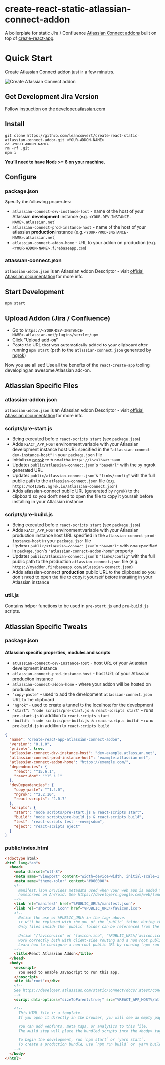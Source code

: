 # create-react-static-atlassian-connect-addon

A boilerplate for static Jira / Confluence [Atlassian Connect addons](https://developer.atlassian.com/static/connect/docs/latest/index.html) built on top of [create-react-app](https://github.com/facebookincubator/create-react-app).

# Quick Start

Create Atlassian Connect addon just in a few minutes.

![Create Atlassian Connect addon](readme_assets/jira-addon.gif)

## Get Development Jira Version

Follow instruction on the [developer.atlassian.com](https://developer.atlassian.com/static/connect/docs/latest/guides/development-setup.html#cloud-dev)

## Install

```shell
git clone https://github.com/leanconvert/create-react-static-atlassian-connect-addon.git <YOUR-ADDON-NAME>
cd <YOUR-ADDON-NAME>
rm -rf .git
npm i
```

**You’ll need to have Node >= 6 on your machine.**

## Configure

### package.json

Specify the following properties:

+ `atlassian-connect-dev-instance-host` - name of the host of your Atlassian **development** instance (e.g. `<YOUR-DEV-INSTANCE-NAME>.atlassian.net`)
+ `atlassian-connect-prod-instance-host` - name of the host of your atlassian **production** instance (e.g. `<YOUR-PROD-INSTANCE-NAME>.atlassian.net`)
+ `atlassian-connect-addon-home` - URL to your addon on production (e.g. `<YOUR-ADDON-NAME>.firebaseapp.com`)

### atlassian-connect.json

`atlassian-addon.json` is an Atlassian Addon Descriptor - visit [official Atlassian documentation](https://developer.atlassian.com/static/connect/docs/latest/modules/) for more info.

## Start Development

```shell
npm start
```

## Upload Addon (Jira / Confluence)

+ Go to `https://<YOUR-DEV-INSTANCE-NAME>.atlassian.net/plugins/servlet/upm`
+ Click "Upload add-on"
+ Paste the URL that was automatically added to your clipboard after running `npm start` (path to the `atlassian-connect.json` generated by [ngrok](https://ngrok.com/))

Now you are all set! Use all the benefits of the `react-create-app` tooling developing an awesome Atlassian add-on.

## Atlassian Specific Files

### atlassian-addon.json

`atlassian-addon.json` is an Atlassian Addon Descriptor - visit [official Atlassian documentation](https://developer.atlassian.com/static/connect/docs/latest/modules/) for more info.

### scripts/pre-start.js

+ Being executed before `react-scripts start` (see `package.json`)
+ Adds `REACT_APP_HOST` environment variable with your Atlassian development instance host URL specified in the `"atlassian-connect-dev-instance-host"` in your `package.json` file
+ Initializes [ngrok](https://ngrok.com/) to tunnel the `https://localhost:3000`
+ Updates `public/atlassian-connect.json`'s `"baseUrl"` with the by ngrok generated URL
+ Updates `public/atlassian-connect.json`'s `"links/config"` with the full public path to the `atlassian-connect.json` file (e.g. `https:/4c413a45.ngrok.io/atlassian-connect.json`)
+ Adds atlassian-connect public URL (generated by `ngrok`) to the clipboard so you don't need to open the file to copy it yourself before installing in your Atlassian instance

### scripts/pre-build.js

+ Being executed before `react-scripts start` (see `package.json`)
+ Adds `REACT_APP_HOST` environment variable with your Atlassian production instance host URL specified in the `atlassian-connect-prod-instance-host` in your `package.json` file
+ Updates `public/atlassian-connect.json`'s `"baseUrl"` with one specified in `package.json`'s `"atlassian-connect-addon-home"` property
+ Updates `public/atlassian-connect.json`'s `"links/config"` with the full public path to the production `atlassian-connect.json` file (e.g. `https://myaddon.firebaseapp.com/atlassian-connect.json`)
+ Adds atlassian-connect **production** public URL to the clipboard so you don't need to open the file to copy it yourself before installing in your Atlassian instance

### util.js

Contains helper functions to be used in `pre-start.js` and `pre-build.js` scripts.

## Atlassian Specific Tweaks

### package.json

#### Atlassian specific properties, modules and scripts

+ `atlassian-connect-dev-instance-host` - host URL of your Atlassian development instance
+ `atlassian-connect-prod-instance-host` - host URL of your Atlassian production instance
+ `atlassian-connect-addon-home` - where your addon will be hosted on production
+ `"copy-paste"` - used to add the development `atlassian-connect.json` URL to the clipboard
+ `"ngrok"` - used to create a tunnel to the localhost for the development
+ `"start": "node scripts/pre-start.js & react-scripts start"` - runs `pre-start.js` in addition to `react-scripts start`
+ `"build": "node scripts/pre-build.js & react-scripts build"` - runs `pre-build.js` in addition to `react-scripts build`

```json
{
  "name": "create-react-app-atlassian-connect-addon",
  "version": "0.1.0",
  "private": true,
  "atlassian-connect-dev-instance-host": "dev-example.atlassian.net",
  "atlassian-connect-prod-instance-host": "example.atlassian.net",
  "atlassian-connect-addon-home": "https://example.com/",
  "dependencies": {
    "react": "^15.6.1",
    "react-dom": "^15.6.1"
  },
  "devDependencies": {
    "copy-paste": "^1.3.0",
    "ngrok": "^2.2.10",
    "react-scripts": "1.0.7"
  },
  "scripts": {
    "start": "node scripts/pre-start.js & react-scripts start",
    "build": "node scripts/pre-build.js & react-scripts build",
    "test": "react-scripts test --env=jsdom",
    "eject": "react-scripts eject"
  }
}

```

### public/index.html

```html
<!doctype html>
<html lang="en">
  <head>
    <meta charset="utf-8">
    <meta name="viewport" content="width=device-width, initial-scale=1, shrink-to-fit=no">
    <meta name="theme-color" content="#000000">
    <!--
      manifest.json provides metadata used when your web app is added to the
      homescreen on Android. See https://developers.google.com/web/fundamentals/engage-and-retain/web-app-manifest/
    -->
    <link rel="manifest" href="%PUBLIC_URL%/manifest.json">
    <link rel="shortcut icon" href="%PUBLIC_URL%/favicon.ico">
    <!--
      Notice the use of %PUBLIC_URL% in the tags above.
      It will be replaced with the URL of the `public` folder during the build.
      Only files inside the `public` folder can be referenced from the HTML.

      Unlike "/favicon.ico" or "favicon.ico", "%PUBLIC_URL%/favicon.ico" will
      work correctly both with client-side routing and a non-root public URL.
      Learn how to configure a non-root public URL by running `npm run build`.
    -->
    <title>React Atlassian Addon</title>
  </head>
  <body>
    <noscript>
      You need to enable JavaScript to run this app.
    </noscript>
    <div id="root"></div>
    <!--
    See https://developer.atlassian.com/static/connect/docs/latest/concepts/javascript-api.html#js-client-lib for more details on what this script does and why it is required.
    -->
    <script data-options="sizeToParent:true;" src="%REACT_APP_HOST%/atlassian-connect/all.js"></script>

    <!--
      This HTML file is a template.
      If you open it directly in the browser, you will see an empty page.

      You can add webfonts, meta tags, or analytics to this file.
      The build step will place the bundled scripts into the <body> tag.

      To begin the development, run `npm start` or `yarn start`.
      To create a production bundle, use `npm run build` or `yarn build`.
    -->
  </body>
</html>
```
